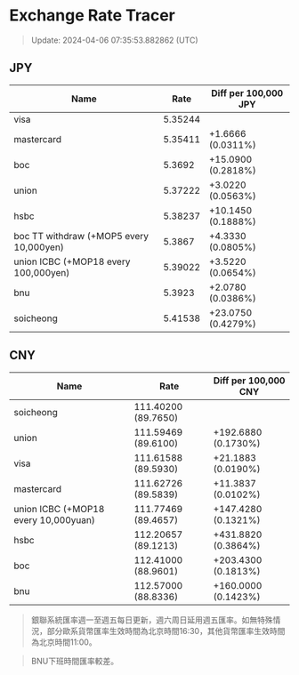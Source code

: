 # Exchange Rate Tracer

> Update: 2024-04-06 07:35:53.882862 (UTC)

## JPY

| Name                                    |    Rate | Diff per 100,000 JPY   |
|-----------------------------------------|---------|------------------------|
| visa                                    | 5.35244 |                        |
| mastercard                              | 5.35411 | +1.6666 (0.0311%)      |
| boc                                     | 5.3692  | +15.0900 (0.2818%)     |
| union                                   | 5.37222 | +3.0220 (0.0563%)      |
| hsbc                                    | 5.38237 | +10.1450 (0.1888%)     |
| boc TT withdraw (+MOP5 every 10,000yen) | 5.3867  | +4.3330 (0.0805%)      |
| union ICBC (+MOP18 every 100,000yen)    | 5.39022 | +3.5220 (0.0654%)      |
| bnu                                     | 5.3923  | +2.0780 (0.0386%)      |
| soicheong                               | 5.41538 | +23.0750 (0.4279%)     |

## CNY

| Name                                 | Rate                | Diff per 100,000 CNY   |
|--------------------------------------|---------------------|------------------------|
| soicheong                            | 111.40200	(89.7650) |                        |
| union                                | 111.59469	(89.6100) | +192.6880 (0.1730%)    |
| visa                                 | 111.61588	(89.5930) | +21.1883 (0.0190%)     |
| mastercard                           | 111.62726	(89.5839) | +11.3837 (0.0102%)     |
| union ICBC (+MOP18 every 10,000yuan) | 111.77469	(89.4657) | +147.4280 (0.1321%)    |
| hsbc                                 | 112.20657	(89.1213) | +431.8820 (0.3864%)    |
| boc                                  | 112.41000	(88.9601) | +203.4300 (0.1813%)    |
| bnu                                  | 112.57000	(88.8336) | +160.0000 (0.1423%)    |


> 銀聯系統匯率週一至週五每日更新，週六周日延用週五匯率。如無特殊情況，部分歐系貨幣匯率生效時間為北京時間16:30，其他貨幣匯率生效時間為北京時間11:00。

> BNU下班時間匯率較差。

